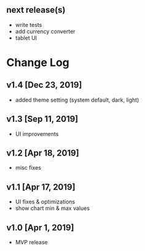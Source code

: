 ## next release(s)
* write tests
* add currency converter
* tablet UI

# Change Log

## v1.4 [Dec 23, 2019]
* added theme setting (system default, dark, light)

## v1.3 [Sep 11, 2019]
* UI improvements

## v1.2 [Apr 18, 2019]
* misc fixes

## v1.1 [Apr 17, 2019]
* UI fixes & optimizations
* show chart min & max values

## v1.0 [Apr 1, 2019]
* MVP release
